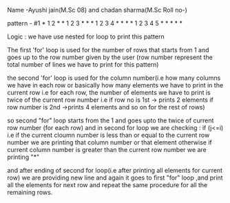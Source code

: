 Name -Ayushi jain(M.Sc 08) and chadan sharma(M.Sc Roll no-)

pattern -
#1 *
1 2 * *
1 2 3 * * *
1 2 3 4 * * * *
1 2 3 4 5 * * * * * 

Logic :
we have use nested for loop to print this pattern

The first 'for' loop is used for the number of rows that starts from 1 and goes up to  the row number given by the user (row number represent the total number of lines we have to print for this pattern) 

the second 'for' loop is used for the column number(i.e how many columns we have in each row or basically how many elements we have to print in the current row i.e for each row, the number of elements we have to print is twice of the current  row number
i.e if row no is 1st -> prints 2 elements
     if row number is 2nd ->prints 4 elements
     and so on for the rest of rows) 

so second "for" loop starts from the 1 and goes upto the twice of current row number (for each row)
and in second for loop we are checking :
if (j<=i) i.e if the  current cloumn number is less than or equal to the current row number we are printing that column number or that element 
otherwise if current column number is greater than the current row number we are printing "*"

and after ending of second for loop(i.e after printing all elements for current row) we are providing new line and again it goes to first "for" loop ,and print all the elements for next row and repeat the same procedure for all the remaining rows. 
